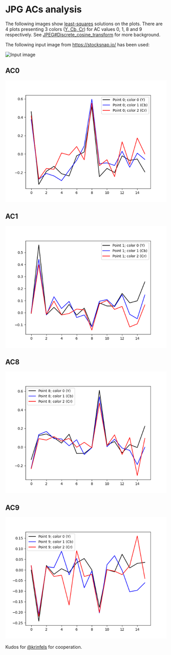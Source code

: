 # JPG ACs analysis

The following images show [least-squares](https://en.wikipedia.org/wiki/Least_squares) solutions on the plots. 
There are 4 plots presenting 3 colors ([Y, Cb, Cr](https://en.wikipedia.org/wiki/YCbCr)) for AC values 0, 1, 8 and 9 respectively.
See [JPEG#Discrete_cosine_transform](https://en.wikipedia.org/wiki/JPEG#Discrete_cosine_transform) for more background.

The following input image from https://stocksnap.io/ has been used:

![Input image](StockSnap_7QH4K6AESO.jpg)

## AC0
![Image "other.jpg", AC 0](plots/other_0.png)
## AC1
![Image "other.jpg", AC 1](plots/other_1.png)
## AC8
![Image "other.jpg", AC 8](plots/other_8.png)
## AC9
![Image "other.jpg", AC 9](plots/other_9.png)

Kudos for [@krinfels](https://github.com/krinfels) for cooperation.

